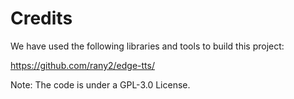# Credits
We have used the following libraries and tools to build this project:

https://github.com/rany2/edge-tts/

Note: The code is under a GPL-3.0 License.
